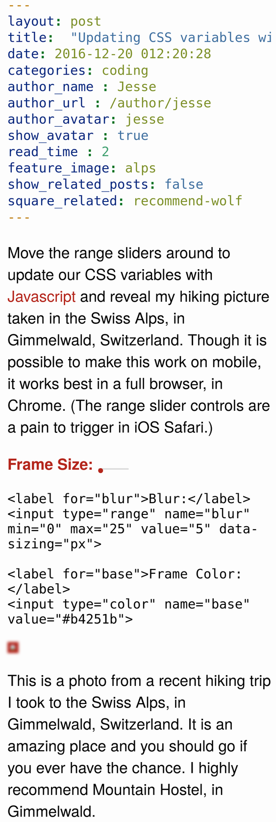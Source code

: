 ```yaml
---
layout: post
title:  "Updating CSS variables with Javascript in the Swiss Alps"
date: 2016-12-20 012:20:28
categories: coding
author_name : Jesse
author_url : /author/jesse
author_avatar: jesse
show_avatar : true
read_time : 2
feature_image: alps
show_related_posts: false
square_related: recommend-wolf
---
```


<body>
  <p>Move the range sliders around to update our CSS variables with <span class='hl'>Javascript</span>
  and reveal my hiking picture taken in the Swiss Alps, in Gimmelwald, Switzerland. Though it is possible to make this work on mobile, it works best in a full browser, in Chrome. (The range slider controls are a pain to trigger in iOS Safari.)</p>

  <div class="controls">
    <label for="spacing">Frame Size:</label>
    <input type="range" name="spacing" min="10" max="200" value="10" data-sizing="px">

    <label for="blur">Blur:</label>
    <input type="range" name="blur" min="0" max="25" value="5" data-sizing="px">

    <label for="base">Frame Color:</label>
    <input type="color" name="base" value="#b4251b">
  </div>

  <img src="http://i.imgur.com/zSUPCqp.png">
  <p>This is a photo from a recent hiking trip I took to the Swiss Alps, in Gimmelwald, Switzerland.
  It is an amazing place and you should go if you ever have the chance. I highly recommend Mountain Hostel, in Gimmelwald.</p>

<style>

input[type=range]{
  -webkit-appearance: none;
}

input[type=range]::-webkit-slider-runnable-track {
  width: 300px;
  height: 5px;
  background: #ddd;
  border: none;
  border-radius: 3px;
}

input[type=range]::-webkit-slider-thumb {
  -webkit-appearance: none;
  border: none;
  height: 16px;
  width: 16px;
  border-radius: 50%;
  background: var(--base);
  margin-top: 0px;
}

input[type=range]:focus {
  outline: none;
}

input[type=range]:focus::-webkit-slider-runnable-track {
  background: #ccc;
}

:root {
  --base: #b4251b;
  --spacing: 10px;
  --blur: 5px;
}

img {
  padding: var(--spacing);
  background: var(--base);
  filter: blur(var(--blur));
}

.hl {
  color: var(--base);
}

body {
  color: black;
  font-family: 'helvetica neue', sans-serif;
  font-weight: 100;
  font-size: 50px;
}
label {
    color: var(--base);
    display: inline-block;
    max-width: 100%;
    margin-bottom: 5px;
    font-weight: 700;
}

.controls {
  margin-bottom: 50px;
}

input {
  width:100px;
}
</style>

<script>
  const inputs = document.querySelectorAll('.controls input');

  function handleUpdate() {
    const suffix = this.dataset.sizing || '';
    document.documentElement.style.setProperty(`--${this.name}`, this.value + suffix);
  }

  inputs.forEach(input => input.addEventListener('change', handleUpdate));
  inputs.forEach(input => input.addEventListener('mousemove', handleUpdate));
</script>


</body>
